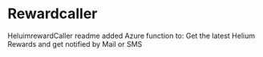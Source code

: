 # Rewardcaller
HeluimrewardCaller
readme added
Azure function to:
Get the latest Helium Rewards and get notified by Mail or SMS
